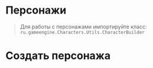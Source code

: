 # Персонажи

> Для работы с персонажами импортируйте класс:
> `ru.gameengine.Characters.Utils.CharacterBuilder`

# Создать персонажа
